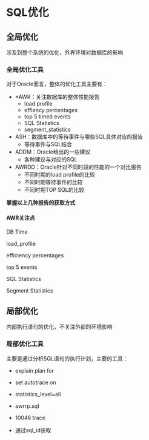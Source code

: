 # SQL优化

## 全局优化

涉及到整个系统的优化，外界环境对数据库的影响

### 全局优化工具

对于Oracle而言，整体的优化工具主要有：

- *AWR：关注数据库的整体性能报告
  - load profile
  - effiency percentages
  - top 5 timed events
  - SQL Statistics
  - segment_statistics
- ASH：数据库中的等待事件与哪些SQL具体对应的报告
  - 等待事件与SQL结合
- ADDM：Oracle给出的一些建议
  - 各种建议与对应的SQL
- AWRDD：Oracle针对不同时段的性能的一个对比报告
  - 不同时期的load profile的比较
  - 不同时期等待事件的比较
  - 不同时期TOP SQL的比较

**掌握以上几种报告的获取方式**

#### AWR关注点

DB Time

load_profile

efficiency percentages

top 5 events

SQL Statistics

Segment Statistics



## 局部优化

内部执行语句的优化，不关注外部的环境影响

### 局部优化工具

主要是通过分析SQL语句的执行计划，主要的工具：

- explain plan for
- set autotrace on

- statistics_level=all
- awrrp.sql
- 10046 trace
- 通过sql_id获取

